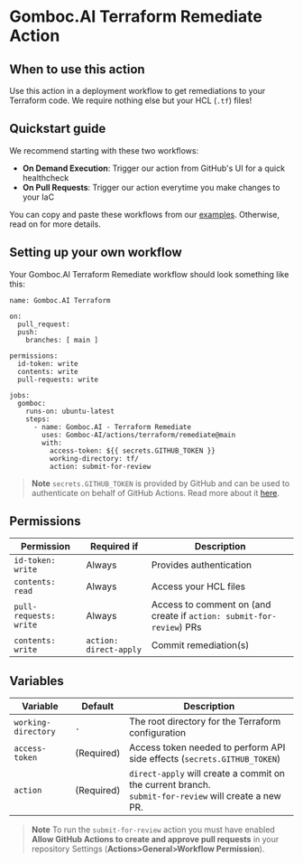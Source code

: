 # Gomboc.AI Terraform Remediate Action

## When to use this action

Use this action in a deployment workflow to get remediations to your Terraform code. We require nothing else but your HCL (`.tf`) files!

## Quickstart guide 

We recommend starting with these two workflows:
  - **On Demand Execution**: Trigger our action from GitHub's UI for a quick healthcheck
  - **On Pull Requests**: Trigger our action everytime you make changes to your IaC

You can copy and paste these workflows from our [examples](/terraform/remediate/examples/). Otherwise, read on for more details.

## Setting up your own workflow

Your Gomboc.AI Terraform Remediate workflow should look something like this:

```
name: Gomboc.AI Terraform

on:
  pull_request:
  push:
    branches: [ main ]

permissions:
  id-token: write
  contents: write
  pull-requests: write

jobs:
  gomboc:
    runs-on: ubuntu-latest
    steps:
      - name: Gomboc.AI - Terraform Remediate
        uses: Gomboc-AI/actions/terraform/remediate@main
        with:
          access-token: ${{ secrets.GITHUB_TOKEN }} 
          working-directory: tf/
          action: submit-for-review
```

> **Note**
> `secrets.GITHUB_TOKEN` is provided by GitHub and can be used to authenticate on behalf of GitHub Actions. Read more about it [here](https://docs.github.com/en/actions/security-guides/automatic-token-authentication).

## Permissions

| Permission | Required if | Description |
| --- | --- | --- |
| `id-token: write` | Always | Provides authentication |
| `contents: read` | Always | Access your HCL files |
| `pull-requests: write` | Always | Access to comment on (and create if `action: submit-for-review`) PRs |
| `contents: write` | `action: direct-apply` | Commit remediation(s) |

## Variables

| Variable | Default | Description |
| --- | --- | --- |
| `working-directory` | `.` | The root directory for the Terraform configuration |
| `access-token` |  (Required)  | Access token needed to perform API side effects (`secrets.GITHUB_TOKEN`) |
| `action` | (Required) | `direct-apply` will create a commit on the current branch.<br>`submit-for-review` will create a new PR. |

> **Note**
> To run the `submit-for-review` action you must have enabled **Allow GitHub Actions to create and approve pull requests** in your repository Settings (**Actions>General>Workflow Permission**).
